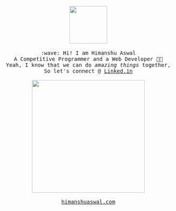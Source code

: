 <p align="center">
  <img src="https://www.elitecolumn.com/wp-content/uploads/2017/03/Software-Engineer-Code-Crash.gif" width="100px">
  <br><br>
  <samp>
    :wave: Hi! I am Himanshu Aswal
    <br>A Competitive Programmer and a Web Developer 👨‍💻
      <br>Yeah, I know that we can do <em>amazing things</em> together,
      <br>So let's connect @ <a href="https://linkedin.com/in/himanshu-aswal">Linked.in</a><br>
      <br><img src="https://i.pinimg.com/originals/ce/69/4f/ce694f560636dffcf42ecf40d4f2f962.gif" width="300px" align="center">
    <br><br> <a href="https://himanshuaswal.com">himanshuaswal.com</a>
  </samp>
</p>
